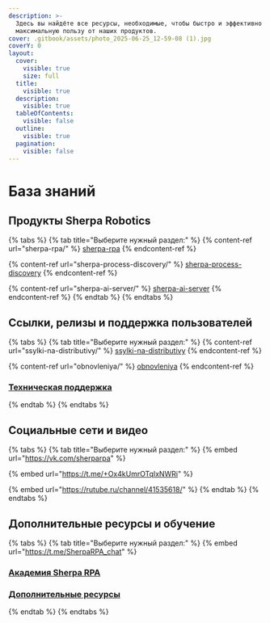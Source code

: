 ```yaml
---
description: >-
  Здесь вы найдёте все ресурсы, необходимые, чтобы быстро и эффективно получить
  максимальную пользу от наших продуктов.
cover: .gitbook/assets/photo_2025-06-25_12-59-08 (1).jpg
coverY: 0
layout:
  cover:
    visible: true
    size: full
  title:
    visible: true
  description:
    visible: true
  tableOfContents:
    visible: false
  outline:
    visible: true
  pagination:
    visible: false
---
```


# База знаний

## Продукты Sherpa Robotics

{% tabs %}
{% tab title="Выберите нужный раздел:" %}
{% content-ref url="sherpa-rpa/" %}
[sherpa-rpa](sherpa-rpa/)
{% endcontent-ref %}

{% content-ref url="sherpa-process-discovery/" %}
[sherpa-process-discovery](sherpa-process-discovery/)
{% endcontent-ref %}

{% content-ref url="sherpa-ai-server/" %}
[sherpa-ai-server](sherpa-ai-server/)
{% endcontent-ref %}
{% endtab %}
{% endtabs %}

## Ссылки, релизы и поддержка пользователей

{% tabs %}
{% tab title="Выберите нужный раздел:" %}
{% content-ref url="ssylki-na-distributivy/" %}
[ssylki-na-distributivy](ssylki-na-distributivy/)
{% endcontent-ref %}

{% content-ref url="obnovleniya/" %}
[obnovleniya](obnovleniya/)
{% endcontent-ref %}

### [Техническая поддержка](mailto:support@sherparpa.ru)
{% endtab %}
{% endtabs %}

## Социальные сети и видео

{% tabs %}
{% tab title="Выберите нужный раздел:" %}
{% embed url="https://vk.com/sherparpa" %}

{% embed url="https://t.me/+Ox4kUmrOTqIxNWRi" %}

{% embed url="https://rutube.ru/channel/41535618/" %}
{% endtab %}
{% endtabs %}

## Дополнительные ресурсы и обучение

{% tabs %}
{% tab title="Выберите нужный раздел:" %}
{% embed url="https://t.me/SherpaRPA_chat" %}

### [Академия Sherpa RPA](obuchenie-po-razrabotke-na-platforme-sherpa-rpa/obuchayushii-kurs-po-razrabotke-na-platforme-sherpa-rpa.md)

### [Дополнительные ресурсы](soderzhanie.md)
{% endtab %}
{% endtabs %}
